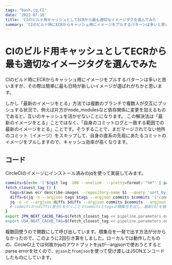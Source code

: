 ```yaml
---
tags: "bash,jq,CI"
date: '2022-07-10'
title: 'CIのビルド用キャッシュとしてECRから最も適切なイメージタグを選んでみた'
summary: 'CIのビルド時にECRからキャッシュ用にイメージをプルするパターンは多いと思いますが、その際は簡単に最も日時が新しいイメージが選ばれがちかと思います。  しかし「最新のイメージをとる」方法では複数のブランチで複数人が交互にプッシュする状況で、例えば片方がnode_modulesなど依存関係に変更を加えるものであると、互いのキャッシュを活かせないことになります。 この解決法は「最新のイメージをとる」ことではなく、「自身のコミットログと一致する範囲での最新のイメージをとる」ことです。そうすることで、まだマージされてない他所のコミット（イメージ）をスキップして、自身の直系の先祖にあたるコミットのイメージをプルしますので、キャッシュ効率が高くなります。'
---
```


# CIのビルド用キャッシュとしてECRから最も適切なイメージタグを選んでみた

CIのビルド時にECRからキャッシュ用にイメージをプルするパターンは多いと思いますが、その際は簡単に最も日時が新しいイメージが選ばれがちかと思います。

しかし「最新のイメージをとる」方法では複数のブランチで複数人が交互にプッシュする状況で、例えば片方がnode_modulesなど依存関係に変更を加えるものであると、互いのキャッシュを活かせないことになります。
この解決法は「最新のイメージをとる」ことではなく、「自身のコミットログと一致する範囲での最新のイメージをとる」ことです。そうすることで、まだマージされてない他所のコミット（イメージ）をスキップして、自身の直系の先祖にあたるコミットのイメージをプルしますので、キャッシュ効率が高くなります。

## コード

CircleCIのイメージにインストール済みのjqを使って実装してみます。

```bash
commits=$(echo '['$(git log -100 --oneline  --pretty=format:'"%H"' | paste -sd "," -)']' | jq '@json') # commitidの配列化
fetch_closest_tag () {
  tags=$(aws ecr describe-images --repository-name $1 --query 'sort_by(imageDetails,& imagePushedAt)[].imageTags' --region $2 | jq '. | flatten | @json') # ecrタグの配列化（コミットID＝タグである前提）
  diffs=$(jq -n --argjson tags $tags --argjson commits $commits '{"commits": $commits|fromjson, "tags": $tags|fromjson} | .commits-.tags | @json') # ecrに無い差分の検出
  jq -n -r --argjson diffs $diffs --argjson commits $commits --argjson tags $tags '{"commits": $commits|fromjson, "diffs": $diffs|fromjson} | .commits-.diffs | .[0] // ($tags|fromjson[-1])'
  # commitsからdiffs(差分)を引くことでcommitsとtagsの積集合を出し、最新[0]を抽出。重複がなければECRタグ上で最新ものを出す
}
export JPN_NEXT_CACHE_TAG=$(fetch_closest_tag << pipeline.parameters.env >>-jpn-next ${<< parameters.jpn-region >>})
export USA_NEXT_CACHE_TAG=$(fetch_closest_tag << pipeline.parameters.env >>-usa-next ${<< parameters.usa-region >>})

```

複数回使うので関数にして呼び出しています。積集合を一発で出す方法が分からなかったので、このように2回引き算をしました。ローカルでは動作したものの、CircleCI上では何故かjqのアウトプットをjqが--argjsonで使おうとするとparse errorを吐くので、`@json`と`fromjson`を使って受け渡しはJSONエンコードしたものにしています。
